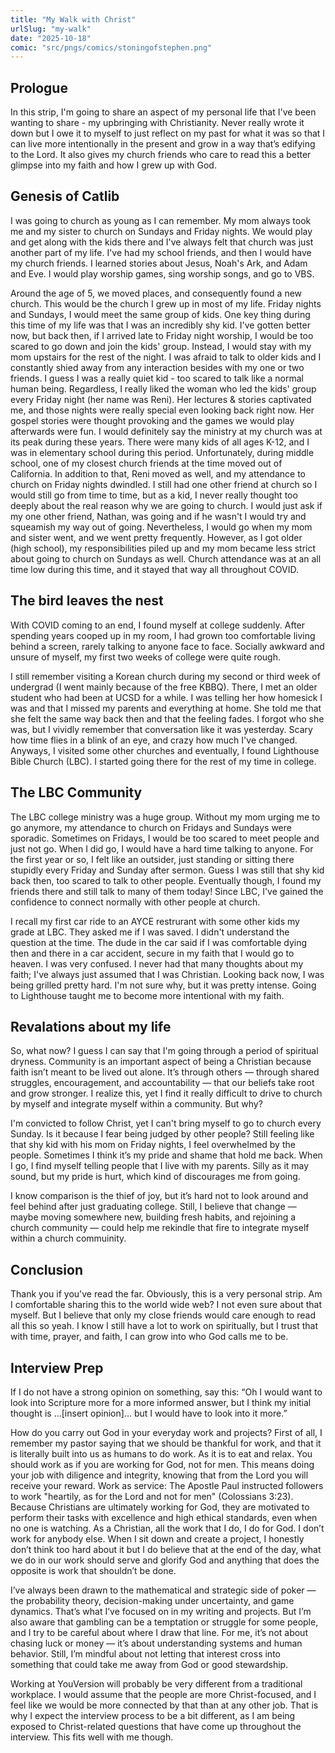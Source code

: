 ```yaml
---
title: "My Walk with Christ"
urlSlug: "my-walk"
date: "2025-10-18"
comic: "src/pngs/comics/stoningofstephen.png"
---
```


## Prologue
In this strip, I'm going to share an aspect of my personal life that I've been wanting to share - my upbringing with Christianity. Never really wrote it down but I owe it to myself to just reflect on my past for what it was so that I can live more intentionally in the present and grow in a way that’s edifying to the Lord. It also gives my church friends who care to read this a better glimpse into my faith and how I grew up with God.

## Genesis of Catlib
I was going to church as young as I can remember. My mom always took me and my sister to church on Sundays and Friday nights. We would play and get along with the kids there and I've always felt that church was just another part of my life. I've had my school friends, and then I would have my church friends. I learned stories about Jesus, Noah's Ark, and Adam and Eve. I would play worship games, sing worship songs, and go to VBS.

Around the age of 5, we moved places, and consequently found a new church. This would be the church I grew up in most of my life. Friday nights and Sundays, I would meet the same group of kids. One key thing during this time of my life was that I was an incredibly shy kid. I've gotten better now, but back then, if I arrived late to Friday night worship, I would be too scared to go down and join the kids' group. Instead, I would stay with my mom upstairs for the rest of the night. I was afraid to talk to older kids and I constantly shied away from any interaction besides with my one or two friends. I guess I was a really quiet kid - too scared to talk like a normal human being. Regardless, I really liked the woman who led the kids' group every Friday night (her name was Reni). Her lectures & stories captivated me, and those nights were really special even looking back right now. Her gospel stories were thought provoking and the games we would play afterwards were fun. I would definitely say the ministry at my church was at its peak during these years. There were many kids of all ages K-12, and I was in elementary school during this period. Unfortunately, during middle school, one of my closest church friends at the time moved out of California. In addition to that, Reni moved as well, and my attendance to church on Friday nights dwindled. I still had one other friend at church so I would still go from time to time, but as a kid, I never really thought too deeply about the real reason why we are going to church. I would just ask if my one other friend, Nathan, was going and if he wasn't I would try and squeamish my way out of going. Nevertheless, I would go when my mom and sister went, and we went pretty frequently. However, as I got older (high school), my responsibilities piled up and my mom became less strict about going to church on Sundays as well. Church attendance was at an all time low during this time, and it stayed that way all throughout COVID. 

## The bird leaves the nest
With COVID coming to an end, I found myself at college suddenly. After spending years cooped up in my room, I had grown too comfortable living behind a screen, rarely talking to anyone face to face. Socially awkward and unsure of myself, my first two weeks of college were quite rough.

I still remember visiting a Korean church during my second or third week of undergrad (I went mainly because of the free KBBQ). There, I met an older student who had been at UCSD for a while. I was telling her how homesick I was and that I missed my parents and everything at home. She told me that she felt the same way back then and that the feeling fades. I forgot who she was, but I vividly remember that conversation like it was yesterday. Scary how time flies in a blink of an eye, and crazy how much I've changed. Anyways, I visited some other churches and eventually, I found Lighthouse Bible Church (LBC). I started going there for the rest of my time in college. 

## The LBC Community
The LBC college ministry was a huge group. Without my mom urging me to go anymore, my attendance to church on Fridays and Sundays were sporadic. Sometimes on Fridays, I would be too scared to meet people and just not go. When I did go, I would have a hard time talking to anyone. For the first year or so, I felt like an outsider, just standing or sitting there stupidly every Friday and Sunday after sermon. Guess I was still that shy kid back then, too scared to talk to other people. Eventually though, I found my friends there and still talk to many of them today! Since LBC, I've gained the confidence to connect normally with other people at church.

I recall my first car ride to an AYCE restrurant with some other kids my grade at LBC. They asked me if I was saved. I didn't understand the question at the time. The dude in the car said if I was comfortable dying then and there in a car accident, secure in my faith that I would go to heaven. I was very confused. I never had that many thoughts about my faith; I've always just assumed that I was Christian. Looking back now, I was being grilled pretty hard. I'm not sure why, but it was pretty intense. Going to Lighthouse taught me to become more intentional with my faith.

## Revalations about my life
So, what now? I guess I can say that I'm going through a period of spiritual dryness. Community is an important aspect of being a Christian because faith isn’t meant to be lived out alone. It’s through others — through shared struggles, encouragement, and accountability — that our beliefs take root and grow stronger. I realize this, yet I find it really difficult to drive to church by myself and integrate myself within a community. But why?

I'm convicted to follow Christ, yet I can't bring myself to go to church every Sunday. Is it because I fear being judged by other people? Still feeling like that shy kid with his mom on Friday nights, I feel overwhelmed by the people. Sometimes I think it’s my pride and shame that hold me back. When I go, I find myself telling people that I live with my parents. Silly as it may sound, but my pride is hurt, which kind of discourages me from going. 

I know comparison is the thief of joy, but it’s hard not to look around and feel behind after just graduating college. Still, I believe that change — maybe moving somewhere new, building fresh habits, and rejoining a church community — could help me rekindle that fire to integrate myself within a church commuinity.

## Conclusion
Thank you if you've read the far. Obviously, this is a very personal strip. Am I comfortable sharing this to the world wide web? I not even sure about that myself. But I believe that only my close friends would care enough to read all this so yeah. I know I still have a lot to work on spiritually, but I trust that with time, prayer, and faith, I can grow into who God calls me to be.

## Interview Prep
If I do not have a strong opinion on something, say this:
“Oh I would want to look into Scripture more for a more informed answer, but I think my initial thought is …[insert opinion]... but I would have to look into it more.”

How do you carry out God in your everyday work and projects?
First of all, I remember my pastor saying that we should be thankful for work, and that it is literally built into us as humans to do work. As it is to eat and relax. 
You should work as if you are working for God, not for men. This means doing your job with diligence and integrity, knowing that from the Lord you will receive your reward.
Work as service: The Apostle Paul instructed followers to work "heartily, as for the Lord and not for men" (Colossians 3:23).
 Because Christians are ultimately working for God, they are motivated to perform their tasks with excellence and high ethical standards, even when no one is watching.
As a Christian, all the work that I do, I do for God. I don’t work for anybody else. When I sit down and create a project, I honestly don’t think too hard about it but I do believe that at the end of the day, what we do in our work should serve and glorify God and anything that does the opposite is work that shouldn’t be done.

I’ve always been drawn to the mathematical and strategic side of poker — the probability theory, decision-making under uncertainty, and game dynamics. That’s what I’ve focused on in my writing and projects. But I’m also aware that gambling can be a temptation or struggle for some people, and I try to be careful about where I draw that line. For me, it’s not about chasing luck or money — it’s about understanding systems and human behavior. Still, I’m mindful about not letting that interest cross into something that could take me away from God or good stewardship.

Working at YouVersion will probably be very different from a traditional workplace. I would assume that the people are more Christ-focused, and I feel like we would be more connected by that than at any other job. That is why I expect the interview process to be a bit different, as I am being exposed to Christ-related questions that have come up throughout the interview. This fits well with me though.
